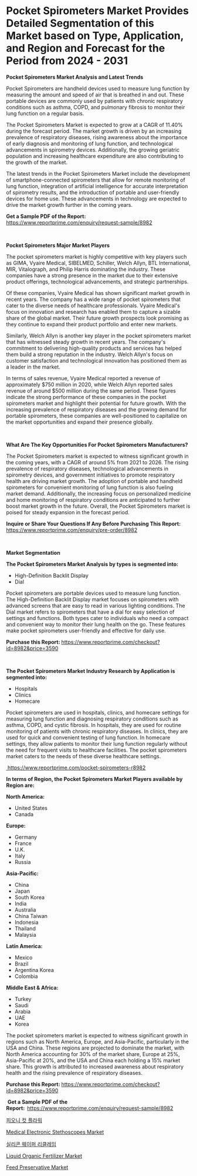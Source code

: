 <p><h1>Pocket Spirometers Market Provides Detailed Segmentation of this Market based on Type, Application, and Region and Forecast for the Period from 2024 - 2031</h1></p><p><strong>Pocket Spirometers Market Analysis and Latest Trends</strong></p>
<p><p>Pocket Spirometers are handheld devices used to measure lung function by measuring the amount and speed of air that is breathed in and out. These portable devices are commonly used by patients with chronic respiratory conditions such as asthma, COPD, and pulmonary fibrosis to monitor their lung function on a regular basis.</p><p>The Pocket Spirometers Market is expected to grow at a CAGR of 11.40% during the forecast period. The market growth is driven by an increasing prevalence of respiratory diseases, rising awareness about the importance of early diagnosis and monitoring of lung function, and technological advancements in spirometry devices. Additionally, the growing geriatric population and increasing healthcare expenditure are also contributing to the growth of the market.</p><p>The latest trends in the Pocket Spirometers Market include the development of smartphone-connected spirometers that allow for remote monitoring of lung function, integration of artificial intelligence for accurate interpretation of spirometry results, and the introduction of portable and user-friendly devices for home use. These advancements in technology are expected to drive the market growth further in the coming years.</p></p>
<p><strong>Get a Sample PDF of the Report:&nbsp;</strong> <a href="https://www.reportprime.com/enquiry/request-sample/8982">https://www.reportprime.com/enquiry/request-sample/8982</a></p>
<p>&nbsp;</p>
<p><strong>Pocket Spirometers Major Market Players</strong></p>
<p><p>The pocket spirometers market is highly competitive with key players such as GIMA, Vyaire Medical, SIBELMED, Schiller, Welch Allyn, BTL International, MIR, Vitalograph, and Philip Harris dominating the industry. These companies have a strong presence in the market due to their extensive product offerings, technological advancements, and strategic partnerships.</p><p>Of these companies, Vyaire Medical has shown significant market growth in recent years. The company has a wide range of pocket spirometers that cater to the diverse needs of healthcare professionals. Vyaire Medical's focus on innovation and research has enabled them to capture a sizable share of the global market. Their future growth prospects look promising as they continue to expand their product portfolio and enter new markets.</p><p>Similarly, Welch Allyn is another key player in the pocket spirometers market that has witnessed steady growth in recent years. The company's commitment to delivering high-quality products and services has helped them build a strong reputation in the industry. Welch Allyn's focus on customer satisfaction and technological innovation has positioned them as a leader in the market.</p><p>In terms of sales revenue, Vyaire Medical reported a revenue of approximately $750 million in 2020, while Welch Allyn reported sales revenue of around $500 million during the same period. These figures indicate the strong performance of these companies in the pocket spirometers market and highlight their potential for future growth. With the increasing prevalence of respiratory diseases and the growing demand for portable spirometers, these companies are well-positioned to capitalize on the market opportunities and expand their presence globally.</p></p>
<p>&nbsp;</p>
<p><strong>What Are The Key Opportunities For Pocket Spirometers Manufacturers?</strong></p>
<p><p>The Pocket Spirometers market is expected to witness significant growth in the coming years, with a CAGR of around 5% from 2021 to 2026. The rising prevalence of respiratory diseases, technological advancements in spirometry devices, and government initiatives to promote respiratory health are driving market growth. The adoption of portable and handheld spirometers for convenient monitoring of lung function is also fueling market demand. Additionally, the increasing focus on personalized medicine and home monitoring of respiratory conditions are anticipated to further boost market growth in the future. Overall, the Pocket Spirometers market is poised for steady expansion in the forecast period.</p></p>
<p><strong>Inquire or Share Your Questions If Any Before Purchasing This Report:</strong> <a href="https://www.reportprime.com/enquiry/pre-order/8982">https://www.reportprime.com/enquiry/pre-order/8982</a></p>
<p>&nbsp;</p>
<p><strong>Market Segmentation</strong></p>
<p><strong>The Pocket Spirometers Market Analysis by types is segmented into:</strong></p>
<p><ul><li>High-Definition Backlit Display</li><li>Dial</li></ul></p>
<p><p>Pocket spirometers are portable devices used to measure lung function. The High-Definition Backlit Display market focuses on spirometers with advanced screens that are easy to read in various lighting conditions. The Dial market refers to spirometers that have a dial for easy selection of settings and functions. Both types cater to individuals who need a compact and convenient way to monitor their lung health on the go. These features make pocket spirometers user-friendly and effective for daily use.</p></p>
<p><strong>Purchase this Report:&nbsp;</strong><a href="https://www.reportprime.com/checkout?id=8982&price=3590">https://www.reportprime.com/checkout?id=8982&price=3590</a></p>
<p>&nbsp;</p>
<p><strong>The Pocket Spirometers Market Industry Research by Application is segmented into:</strong></p>
<p><ul><li>Hospitals</li><li>Clinics</li><li>Homecare</li></ul></p>
<p><p>Pocket spirometers are used in hospitals, clinics, and homecare settings for measuring lung function and diagnosing respiratory conditions such as asthma, COPD, and cystic fibrosis. In hospitals, they are used for routine monitoring of patients with chronic respiratory diseases. In clinics, they are used for quick and convenient testing of lung function. In homecare settings, they allow patients to monitor their lung function regularly without the need for frequent visits to healthcare facilities. The pocket spirometers market caters to the needs of these diverse healthcare settings.</p></p>
<p><a href="https://www.reportprime.com/pocket-spirometers-r8982">&nbsp;https://www.reportprime.com/pocket-spirometers-r8982</a></p>
<p><strong>In terms of Region, the Pocket Spirometers Market Players available by Region are:</strong></p>
<p>
    <p> <strong> North America: </strong>
        <ul>
            <li>United States</li>
            <li>Canada</li>
        </ul>
        </p> 
    <p> <strong> Europe: </strong>
        <ul>
            <li>Germany</li>
            <li>France</li>
            <li>U.K.</li>
            <li>Italy</li>
            <li>Russia</li>
        </ul>
        </p> 
    <p> <strong> Asia-Pacific: </strong>
        <ul>
            <li>China</li>
            <li>Japan</li>
            <li>South Korea</li>
            <li>India</li>
            <li>Australia</li>
            <li>China Taiwan</li>
            <li>Indonesia</li>
            <li>Thailand</li>
            <li>Malaysia</li>
        </ul>
        </p> 
    <p> <strong> Latin America: </strong>
        <ul>
            <li>Mexico</li>
            <li>Brazil</li>
            <li>Argentina Korea</li>
            <li>Colombia</li>
        </ul>
        </p> 
    <p> <strong> Middle East & Africa: </strong>
        <ul>
            <li>Turkey</li>
            <li>Saudi</li>
            <li>Arabia</li>
            <li>UAE</li>
            <li>Korea</li>
        </ul>
    </p>
    </p>
<p><p>The pocket spirometers market is expected to witness significant growth in regions such as North America, Europe, and Asia-Pacific, particularly in the USA and China. These regions are projected to dominate the market, with North America accounting for 30% of the market share, Europe at 25%, Asia-Pacific at 20%, and the USA and China each holding a 15% market share. This growth is attributed to increased awareness about respiratory health and the rising prevalence of respiratory diseases.</p></p>
<p><strong>Purchase this Report: </strong><a href="https://www.reportprime.com/checkout?id=8982&price=3590">https://www.reportprime.com/checkout?id=8982&price=3590</a></p>
<p>&nbsp;<strong>Get a Sample PDF of the Report:&nbsp;&nbsp;</strong><a href="https://www.reportprime.com/enquiry/request-sample/8982">https://www.reportprime.com/enquiry/request-sample/8982</a></p>
<p><strong></strong></p>
<p><p><a href="https://github.com/nuekbpymrrz5/Market-Research-Report-List-1/blob/main/390765721207.md">피오니 컷 플라워</a></p><p><a href="https://github.com/castoriffic/Market-Research-Report-List-4/blob/main/medical-electronic-stethoscopes-market.md">Medical Electronic Stethoscopes Market</a></p><p><a href="https://github.com/BrettWeberrt8767765/Market-Research-Report-List-1/blob/main/709027321208.md">실리콘 웨이퍼 리클레임</a></p><p><a href="https://issuu.com/reportprime-2/docs/liquid-organic-fertilizer-market-size-2030.pptx">Liquid Organic Fertilizer Market</a></p><p><a href="https://issuu.com/reportprime-2/docs/feed-preservative-market-size-2030.pptx">Feed Preservative Market</a></p></p>
